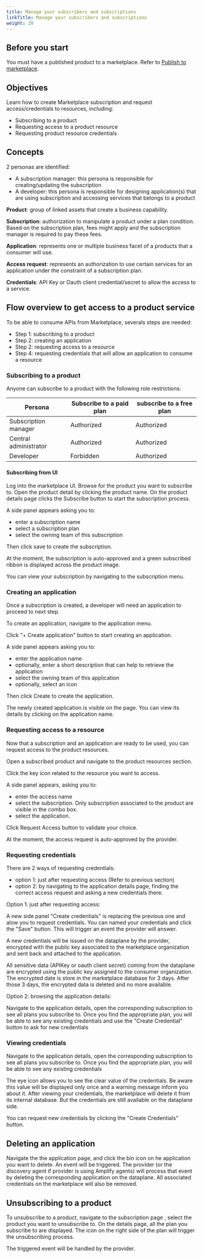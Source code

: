 ```yaml
---
title: Manage your subscribers and subscriptions
linkTitle: Manage your subscribers and subscriptions
weight: 20
---
```


## Before you start

You must have a published product to a marketplace. Refer to [Publish to marketplace](/docs/manage_marketplace/publish_to_marketplace/).

## Objectives

Learn how to create Marketplace subscription and request access/credentials to resources, including:

* Subscribing to a product
* Requesting access to a product resource
* Requesting product resource credentials

## Concepts

2 personas are identified:

* A subscription manager: this persona is responsible for creating/updating the subscription
* A developer: this persona is responsible for designing application(s) that are using subscription and accessing services that belongs to a product

**Product**: group of linked assets that create a business capability.

**Subscription**: authorization to manipulate a product under a plan condition. Based on the subscription plan, fees might apply and the subscription manager is required to pay these fees.

**Application**: represents one or multiple business facet of a products that a consumer will use.

**Access request**: represents an authorization to use certain services for an application under the constraint of a subscription plan.

**Credentials**: API Key or Oauth client credential/secret to allow the access to a service.

## Flow overview to get access to a product service

To be able to consume APIs from Marketplace, severals steps are needed:

* Step 1: subscribing to a product
* Step 2: creating an application
* Step 2: requesting access to a resource
* Step 4: requesting credentials that will allow an application to consume a resource

### Subscribing to a product

Anyone can subscribe to a product with the following role restrictions:

| Persona               | Subscribe to a paid plan | subscribe to a free plan |
|-----------------------|--------------------------|--------------------------|
| Subscription manager  | Authorized               | Authorized               |
| Central administrator | Authorized               | Authorized               |
| Developer             | Forbidden                | Authorized               |

#### Subscribing from UI

Log into the marketplace UI. Browse for the product you want to subscribe to. Open the product detail by clicking the product name. On the product details page clicks the Subscribe button to start the subscription process.

A side panel appears asking you to:

* enter a subscription name
* select a subscription plan
* select the owning team of this subscription

Then click save to create the subscription.

At the moment, the subscription is auto-approved and a green subscribed ribbon is displayed across the product image.

You can view your subscription by navigating to the subscription menu.

### Creating an application

Once a subscription is created, a developer will need an application to proceed to next step.

To create an application, navigate to the application menu.

Click "+ Create application" button to start creating an application.

A side panel appears asking you to:

* enter the application name
* optionally, enter a short description that can help to retrieve the application
* select the owning team of this application
* optionally, select an icon

Then click Create to create the application.

The newly created application is visible on the page. You can view its details by clicking on the application name.

### Requesting access to a resource

Now that a subscription and an application are ready to be used, you can request access to the product resources.

Open a subscribed product and navigate to the product resources section.

Click the key icon related to the resource you want to access.

A side panel appears, asking you to:

* enter the access name
* select the subscription. Only subscription associated to the product are visible in the combo box.
* select the application.

Click Request Access button to validate your choice.

At the moment, the access request is auto-approved by the provider.

### Requesting credentials

There are 2 ways of requesting credentials:

* option 1: just after requesting access (Refer to previous section)
* option 2: by navigating to the application details page, finding the correct access request and asking a new credentials there.

Option 1: just after requesting access:

A new side panel "Create credentials" is replacing the previous one and alow you to request credentials. You can named your credentials and click the "Save" button. This will trigger an event the provider will answer.

A new credentials will be issued on the dataplane by the provider, encrypted with the public key associated to the marketplace organization and sent back and attached to the application.

All sensitive data (APIKey or oauth client secret) coming from the dataplane are encrypted using the public key assigned to the consumer organization. The encrypted date is store in the marketplace database for 3 days. After those 3 days, the encrypted data is deleted and no more available.

Option 2: browsing the application details:

Navigate to the application details, open the corresponding subscription to see all plans you subscribe to. Once you find the appropriate plan, you will be able to see any existing credentials and use the "Create Credential" button to ask for new credentials

### Viewing credentials

Navigate to the application details, open the corresponding subscription to see all plans you subscribe to. Once you find the appropriate plan, you will be able to see any existing credentials

The eye icon allows you to see the clear value of the credentials. Be aware this value will be displayed only once and a warning message inform you about it. After viewing your credentials, the marketplace will delete it from its internal database. But the credentials are still available on the dataplane side.

You can request new credentials by clicking the "Create Credentials" button.

## Deleting an application

Navigate the the application page, and click the bin icon on he application you want to delete. An event will be triggered. The provider (or the discovery agent if provider is using Amplify agents) will process that event by deleting the corresponding application on the dataplane. All associated credentials on the marketplace will also be removed.

## Unsubscribing to a product

To unsubscribe to a product, navigate to the subscription page , select the product you want to unsubscribe to. On the details page, all the plan you subscribe to are displayed. The icon on the right side of the plan will trigger the unsubscribing process.

The triggered event will be handled by the provider.
